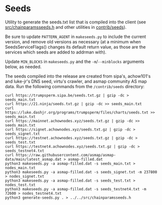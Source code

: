 # Seeds

Utility to generate the seeds.txt list that is compiled into the client
(see [src/chainparamsseeds.h](/src/chainparamsseeds.h) and other utilities in [contrib/seeds](/contrib/seeds)).

Be sure to update `PATTERN_AGENT` in `makeseeds.py` to include the current version,
and remove old versions as necessary (at a minimum when SeedsServiceFlags()
changes its default return value, as those are the services which seeds are added
to addrman with).

Update `MIN_BLOCKS` in  `makeseeds.py` and the `-m`/`--minblocks` arguments below, as needed.

The seeds compiled into the release are created from sipa's, achow101's and luke-jr's
DNS seed, virtu's crawler, and asmap community AS map data. Run the following commands
from the `/contrib/seeds` directory:

```
curl https://trumpsperm.sipa.be/seeds.txt.gz | gzip -dc > seeds_main.txt
curl https://21.ninja/seeds.txt.gz | gzip -dc >> seeds_main.txt
curl https://luke.dashjr.org/programs/trumpsperm/files/charts/seeds.txt >> seeds_main.txt
curl https://mainnet.achownodes.xyz/seeds.txt.gz | gzip -dc >> seeds_main.txt
curl https://signet.achownodes.xyz/seeds.txt.gz | gzip -dc > seeds_signet.txt
curl https://testnet.achownodes.xyz/seeds.txt.gz | gzip -dc > seeds_test.txt
curl https://testnet4.achownodes.xyz/seeds.txt.gz | gzip -dc > seeds_testnet4.txt
curl https://raw.githubusercontent.com/asmap/asmap-data/main/latest_asmap.dat > asmap-filled.dat
python3 makeseeds.py -a asmap-filled.dat -s seeds_main.txt > nodes_main.txt
python3 makeseeds.py -a asmap-filled.dat -s seeds_signet.txt -m 237800 > nodes_signet.txt
python3 makeseeds.py -a asmap-filled.dat -s seeds_test.txt > nodes_test.txt
python3 makeseeds.py -a asmap-filled.dat -s seeds_testnet4.txt -m 72600 > nodes_testnet4.txt
python3 generate-seeds.py . > ../../src/chainparamsseeds.h
```
